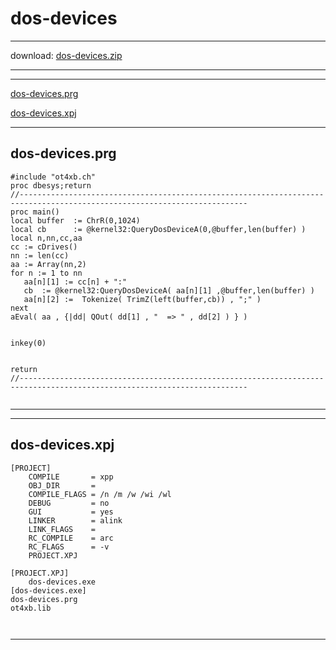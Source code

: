 # dos-devices  
 
------ 
 
download: [dos-devices.zip](dos-devices.zip) 
 
 
------ 
          
 
------ 
 
 
[dos-devices.prg](#dos-devices.prg)   
 
[dos-devices.xpj](#dos-devices.xpj)   
 
------ 
 
## dos-devices.prg  
       
``` 
#include "ot4xb.ch"        
proc dbesys;return
//-------------------------------------------------------------------------------------------------------------------------
proc main()   
local buffer  := ChrR(0,1024)
local cb      := @kernel32:QueryDosDeviceA(0,@buffer,len(buffer) )
local n,nn,cc,aa
cc := cDrives()
nn := len(cc)
aa := Array(nn,2)
for n := 1 to nn 
   aa[n][1] := cc[n] + ":"
   cb  := @kernel32:QueryDosDeviceA( aa[n][1] ,@buffer,len(buffer) ) 
   aa[n][2] :=  Tokenize( TrimZ(left(buffer,cb)) , ";" )
next
aEval( aa , {|dd| QOut( dd[1] , "  => " , dd[2] ) } )


inkey(0)


return
//-------------------------------------------------------------------------------------------------------------------------
       
``` 
       
------ 
 
------ 
 
## dos-devices.xpj  
       
``` 
[PROJECT]
    COMPILE       = xpp
    OBJ_DIR       = 
    COMPILE_FLAGS = /n /m /w /wi /wl
    DEBUG         = no
    GUI           = yes
    LINKER        = alink
    LINK_FLAGS    = 
    RC_COMPILE    = arc
    RC_FLAGS      = -v
    PROJECT.XPJ

[PROJECT.XPJ]
    dos-devices.exe
[dos-devices.exe]
dos-devices.prg 
ot4xb.lib 

       
``` 
       
------ 
